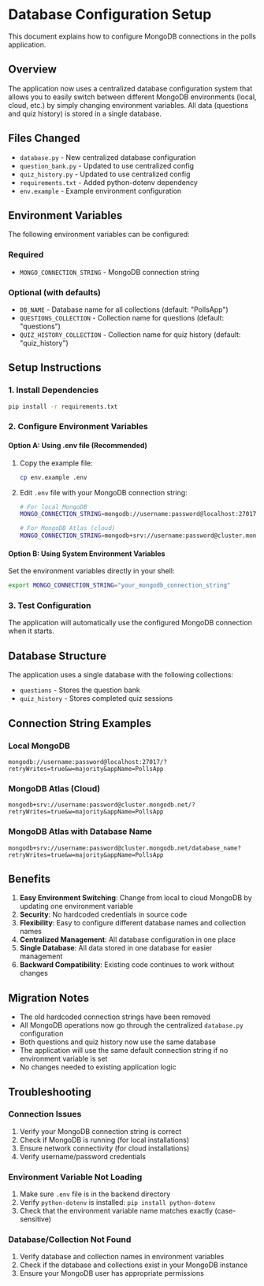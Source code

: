 # Database Configuration Setup

This document explains how to configure MongoDB connections in the polls application.

## Overview

The application now uses a centralized database configuration system that allows you to easily switch between different MongoDB environments (local, cloud, etc.) by simply changing environment variables. All data (questions and quiz history) is stored in a single database.

## Files Changed

- `database.py` - New centralized database configuration
- `question_bank.py` - Updated to use centralized config
- `quiz_history.py` - Updated to use centralized config
- `requirements.txt` - Added python-dotenv dependency
- `env.example` - Example environment configuration

## Environment Variables

The following environment variables can be configured:

### Required
- `MONGO_CONNECTION_STRING` - MongoDB connection string

### Optional (with defaults)
- `DB_NAME` - Database name for all collections (default: "PollsApp")
- `QUESTIONS_COLLECTION` - Collection name for questions (default: "questions")
- `QUIZ_HISTORY_COLLECTION` - Collection name for quiz history (default: "quiz_history")

## Setup Instructions

### 1. Install Dependencies
```bash
pip install -r requirements.txt
```

### 2. Configure Environment Variables

#### Option A: Using .env file (Recommended)
1. Copy the example file:
   ```bash
   cp env.example .env
   ```

2. Edit `.env` file with your MongoDB connection string:
   ```bash
   # For local MongoDB
   MONGO_CONNECTION_STRING=mongodb://username:password@localhost:27017/?retryWrites=true&w=majority&appName=PollsApp
   
   # For MongoDB Atlas (cloud)
   MONGO_CONNECTION_STRING=mongodb+srv://username:password@cluster.mongodb.net/?retryWrites=true&w=majority&appName=PollsApp
   ```

#### Option B: Using System Environment Variables
Set the environment variables directly in your shell:
```bash
export MONGO_CONNECTION_STRING="your_mongodb_connection_string"
```

### 3. Test Configuration
The application will automatically use the configured MongoDB connection when it starts.

## Database Structure

The application uses a single database with the following collections:

- `questions` - Stores the question bank
- `quiz_history` - Stores completed quiz sessions

## Connection String Examples

### Local MongoDB
```
mongodb://username:password@localhost:27017/?retryWrites=true&w=majority&appName=PollsApp
```

### MongoDB Atlas (Cloud)
```
mongodb+srv://username:password@cluster.mongodb.net/?retryWrites=true&w=majority&appName=PollsApp
```

### MongoDB Atlas with Database Name
```
mongodb+srv://username:password@cluster.mongodb.net/database_name?retryWrites=true&w=majority&appName=PollsApp
```

## Benefits

1. **Easy Environment Switching**: Change from local to cloud MongoDB by updating one environment variable
2. **Security**: No hardcoded credentials in source code
3. **Flexibility**: Easy to configure different database names and collection names
4. **Centralized Management**: All database configuration in one place
5. **Single Database**: All data stored in one database for easier management
6. **Backward Compatibility**: Existing code continues to work without changes

## Migration Notes

- The old hardcoded connection strings have been removed
- All MongoDB operations now go through the centralized `database.py` configuration
- Both questions and quiz history now use the same database
- The application will use the same default connection string if no environment variable is set
- No changes needed to existing application logic

## Troubleshooting

### Connection Issues
1. Verify your MongoDB connection string is correct
2. Check if MongoDB is running (for local installations)
3. Ensure network connectivity (for cloud installations)
4. Verify username/password credentials

### Environment Variable Not Loading
1. Make sure `.env` file is in the backend directory
2. Verify `python-dotenv` is installed: `pip install python-dotenv`
3. Check that the environment variable name matches exactly (case-sensitive)

### Database/Collection Not Found
1. Verify database and collection names in environment variables
2. Check if the database and collections exist in your MongoDB instance
3. Ensure your MongoDB user has appropriate permissions 